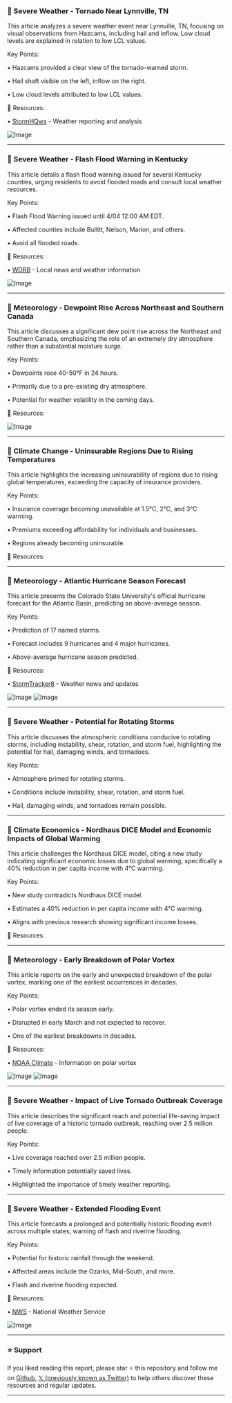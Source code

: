 ### 🤖 Severe Weather - Tornado Near Lynnville, TN

This article analyzes a severe weather event near Lynnville, TN, focusing on visual observations from Hazcams, including hail and inflow.  Low cloud levels are explained in relation to low LCL values.

Key Points:

• Hazcams provided a clear view of the tornado-warned storm.

• Hail shaft visible on the left, inflow on the right.

• Low cloud levels attributed to low LCL values.


🔗 Resources:

• [StormHQwx](https://x.com/StormHQwx) - Weather reporting and analysis

![Image](https://pbs.twimg.com/media/GnpfP2RXQAANwBP?format=jpg&name=small)


---

### 🤖 Severe Weather - Flash Flood Warning in Kentucky

This article details a flash flood warning issued for several Kentucky counties, urging residents to avoid flooded roads and consult local weather resources.

Key Points:

• Flash Flood Warning issued until 4/04 12:00 AM EDT.

• Affected counties include Bullitt, Nelson, Marion, and others.

• Avoid all flooded roads.


🔗 Resources:

• [WDRB](https://www.wdrb.com/) - Local news and weather information

![Image](https://pbs.twimg.com/media/GnpI1shXEAANcdD?format=jpg&name=small)


---

### 🤖 Meteorology - Dewpoint Rise Across Northeast and Southern Canada

This article discusses a significant dew point rise across the Northeast and Southern Canada, emphasizing the role of an extremely dry atmosphere rather than a substantial moisture surge.

Key Points:

• Dewpoints rose 40-50°F in 24 hours.

• Primarily due to a pre-existing dry atmosphere.

• Potential for weather volatility in the coming days.


🔗 Resources:


![Image](https://pbs.twimg.com/media/Gno3ifJW4AEjeZ3?format=jpg&name=small)


---

### 🤖 Climate Change - Uninsurable Regions Due to Rising Temperatures

This article highlights the increasing uninsurability of regions due to rising global temperatures, exceeding the capacity of insurance providers.

Key Points:

•  Insurance coverage becoming unavailable at 1.5°C, 2°C, and 3°C warming.

• Premiums exceeding affordability for individuals and businesses.

•  Regions already becoming uninsurable.


🔗 Resources:


---

### 🤖 Meteorology - Atlantic Hurricane Season Forecast

This article presents the Colorado State University's official hurricane forecast for the Atlantic Basin, predicting an above-average season.

Key Points:

• Prediction of 17 named storms.

• Forecast includes 9 hurricanes and 4 major hurricanes.

• Above-average hurricane season predicted.


🔗 Resources:

• [StormTracker8](https://bit.ly/StormTracker8) -  Weather news and updates

![Image](https://pbs.twimg.com/media/Gnocmz0XQAAFB6i?format=jpg&name=small)
![Image](https://pbs.twimg.com/media/Gnocm0_WkAArdFi?format=jpg&name=small)



---

### 🤖 Severe Weather - Potential for Rotating Storms

This article discusses the atmospheric conditions conducive to rotating storms, including instability, shear, rotation, and storm fuel, highlighting the potential for hail, damaging winds, and tornadoes.

Key Points:

• Atmosphere primed for rotating storms.

• Conditions include instability, shear, rotation, and storm fuel.

• Hail, damaging winds, and tornadoes remain possible.


---

### 🤖 Climate Economics - Nordhaus DICE Model and Economic Impacts of Global Warming

This article challenges the Nordhaus DICE model, citing a new study indicating significant economic losses due to global warming, specifically a 40% reduction in per capita income with 4°C warming.

Key Points:

• New study contradicts Nordhaus DICE model.

•  Estimates a 40% reduction in per capita income with 4°C warming.

• Aligns with previous research showing significant income losses.


🔗 Resources:


---

### 🤖 Meteorology - Early Breakdown of Polar Vortex

This article reports on the early and unexpected breakdown of the polar vortex, marking one of the earliest occurrences in decades.

Key Points:

• Polar vortex ended its season early.

• Disrupted in early March and not expected to recover.

• One of the earliest breakdowns in decades.


🔗 Resources:

• [NOAA Climate](https://climate.gov/news-features/blogs/polar-vortex/early-interesting-end-2024-25-polar-vortex-season) - Information on polar vortex


![Image](https://pbs.twimg.com/media/Gnni5RzXUAALluP?format=jpg&name=900x900)
![Image](https://pbs.twimg.com/ext_tw_video_thumb/1907805390852501504/pu/img/zViObYqFCqFCGZNH.jpg)


---

### 🤖 Severe Weather - Impact of Live Tornado Outbreak Coverage

This article describes the significant reach and potential life-saving impact of live coverage of a historic tornado outbreak, reaching over 2.5 million people.

Key Points:

• Live coverage reached over 2.5 million people.

• Timely information potentially saved lives.

• Highlighted the importance of timely weather reporting.



---

### 🤖 Severe Weather - Extended Flooding Event

This article forecasts a prolonged and potentially historic flooding event across multiple states, warning of flash and riverine flooding.

Key Points:

• Potential for historic rainfall through the weekend.

•  Affected areas include the Ozarks, Mid-South, and more.

• Flash and riverine flooding expected.



🔗 Resources:

• [NWS](https://www.weather.gov/) - National Weather Service


![Image](https://pbs.twimg.com/media/GnnZ2YzWEAA0ozJ?format=jpg&name=small)


---

### ⭐️ Support

If you liked reading this report, please star ⭐️ this repository and follow me on [Github](https://github.com/Drix10), [𝕏 (previously known as Twitter)](https://x.com/DRIX_10_) to help others discover these resources and regular updates.

---